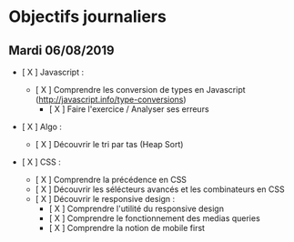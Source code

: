 # Objectifs journaliers

## Mardi 06/08/2019

* [ X ] Javascript :
  * [ X ] Comprendre les conversion de types en Javascript (http://javascript.info/type-conversions)
    * [ X ] Faire l'exercice / Analyser ses erreurs 

* [ X ] Algo : 
  * [ X ] Découvrir le tri par tas (Heap Sort)

* [ X ] CSS : 
    * [ X ] Comprendre la précédence en CSS
    * [ X ] Découvrir les sélécteurs avancés et les combinateurs en CSS
    * [ X ] Découvrir le responsive design :
        * [ X ] Comprendre l'utilité du responsive design
        * [ X ] Comprendre le fonctionnement des medias queries
        * [ X ] Comprendre la notion de mobile first
